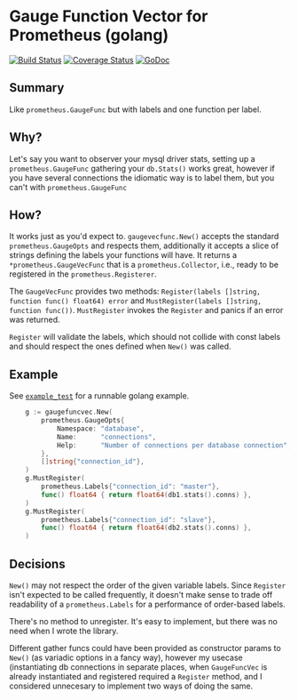 # Gauge Function Vector for Prometheus (golang)

[![Build Status](https://travis-ci.org/colega/gaugefuncvec.svg?branch=master)](https://travis-ci.org/colega/gaugefuncvec)
[![Coverage Status](https://coveralls.io/repos/github/colega/gaugefuncvec/badge.svg?branch=master)](https://coveralls.io/github/colega/gaugefuncvec?branch=master)
[![GoDoc](https://godoc.org/github.com/colega/gaugefuncvec?status.svg)](https://godoc.org/github.com/colega/gaugefuncvec)

## Summary

Like `prometheus.GaugeFunc` but with labels and one function per label.

## Why?

Let's say you want to observer your mysql driver stats, setting up a `prometheus.GaugeFunc` gathering your `db.Stats()` works great, however if you have several connections the idiomatic way is to label them, but you can't with `prometheus.GaugeFunc`

## How?

It works just as you'd expect to. `gaugevecfunc.New()` accepts the standard `prometheus.GaugeOpts` and respects them, additionally it accepts a slice of strings defining the labels your functions will have. It returns a `*prometheus.GaugeVecFunc` that is a `prometheus.Collector`, i.e., ready to be registered in the `prometheus.Registerer`.

The `GaugeVecFunc` provides two methods: `Register(labels []string, function func() float64) error` and `MustRegister(labels []string, function func())`. `MustRegister` invokes the `Register` and panics if an error was returned. 

`Register` will validate the labels, which should not collide with const labels and should respect the ones defined when `New()` was called.

## Example

See [`example_test`](./example_test.go) for a runnable golang example.

```go
	g := gaugefuncvec.New(
		prometheus.GaugeOpts{
			Namespace: "database",
			Name:      "connections",
			Help:      "Number of connections per database connection",
		},
		[]string{"connection_id"},
	)
	g.MustRegister(
		prometheus.Labels{"connection_id": "master"},
		func() float64 { return float64(db1.stats().conns) },
	)
	g.MustRegister(
		prometheus.Labels{"connection_id": "slave"},
		func() float64 { return float64(db2.stats().conns) },
	)
```

## Decisions

`New()` may not respect the order of the given variable labels.
Since `Register` isn't expected to be called frequently, it doesn't make sense to trade off readability of a `prometheus.Labels` for a performance of order-based labels.

There's no method to unregister. It's easy to implement, but there was no need when I wrote the library.

Different gather funcs could have been provided as constructor params to `New()` (as variadic options in a fancy way), however my usecase (instantiating db connections in separate places, when `GaugeFuncVec` is already instantiated and registered required a `Register` method, and I considered unnecesary to implement two ways of doing the same.
